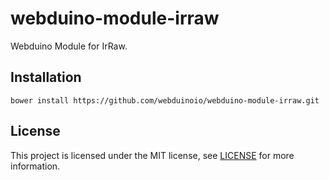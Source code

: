 # webduino-module-irraw

Webduino Module for IrRaw.

## Installation

```shell
bower install https://github.com/webduinoio/webduino-module-irraw.git
```

## License

This project is licensed under the MIT license, see [LICENSE](LICENSE) for more information.
